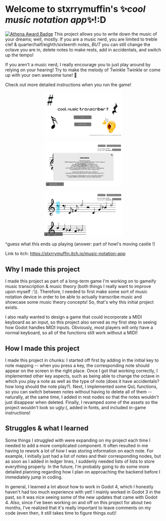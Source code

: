 # Welcome to stxrrymuffin's ✨*cool music notation app*✨!:D
[![Athena Award Badge](https://img.shields.io/endpoint?url=https%3A%2F%2Faward.athena.hackclub.com%2Fapi%2Fbadge)](https://award.athena.hackclub.com?utm_source=readme)
This project allows you to write down the music of your dreams; well, mostly.
If you are a music nerd, you are limited to treble clef & quarter/half/eighth/sixteenth notes, *BUT* you 
can still change the octave you are in, delete notes to make rests, add in accidentals, and switch up the tempo!

If you aren't a music nerd, I really encourage you to just play around by relying on your hearing! Try to make the melody of Twinkle Twinkle 
or come up with your own awesome tune! 💃

Check out more detailed instructions when you run the game!
<p align="center" width="100%"><img src="sc_1.png" width=50%></p>
<p align="center" width="100%"><img src="sc_2.png" width=50%></p>
<p align="center" width="100%"><img src="sc_3.png" width=50%></p>
^guess what this ends up playing (answer: part of howl's moving castle !)

Link to itch: https://stxrrymuffin.itch.io/music-notation-app

## Why I made this project
I made this project as part of a long-term game I'm working on to gameify music transcription & music theory (both
things I really want to improve upon myself :')). Therefore, I needed to first make some sort of music notation device in order
to be able to actually transcribe music and showcase some music theory concepts! So, that's why this initial project exists.

I also really wanted to design a game that could incorporate a MIDI keyboard as an input, so this
project also served as my first step in seeing how Godot handles MIDI inputs. Obviously, most players will only
have a normal keyboard, so all of the functions still work without a MIDI!

## How I made this project
I made this project in chunks: I started off first by adding in the initial key to note mapping -- 
when you press a key, the corresponding note should appear on the screen in the right place.
Once I got that working correctly, I implemented other key aspects, such as being able to change the octave in which you play
a note as well as the type of note (does it have accidentals? how long should the note play?).
Next, I implemented some QoL functions, so you can switch between notes without having to delete all of them -- naturally, at the same time,
I added in rest nodes so that the notes wouldn't just disappear when deleted.
Finally, I revamped some of the assets so the project wouldn't look so ugly:(, added in fonts, and included in-game instructions!

## Struggles & what I learned
Some things I struggled with were expanding on my project each time I needed to add a more complicated component. It often resulted in me
having to rework a lot of how I was storing information on each note. For example, I initially just had a list of notes and their corresponding nodes,
but as soon as I added in ledger lines, I suddenly needed lists of lists to store everything properly. In the future, I'm probably going to 
do some more detailed planning regarding how I plan on approaching the backend before I immediately jump in coding.

In general, I learned a lot about how to work in Godot 4, which I honestly haven't had too much experience with yet! I mainly worked in
Godot 3 in the past, so it was nice seeing some of the new updates that came with Godot 4.
Also, since I've been working on and off on this project for about two months, I've realized that it's really important to leave comments on my code
(even then, it still takes time to figure things out)!
